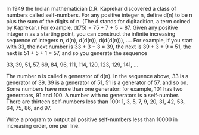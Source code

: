 In 1949 the Indian mathematician D.R. Kaprekar discovered a class of numbers called self-numbers. For any positive integer n, define d(n) to be n plus the sum of the digits of n. (The d stands for digitadition, a term coined by Kaprekar.) For example, d(75) = 75 + 7 + 5 = 87. Given any positive integer n as a starting point, you can construct the infinite increasing sequence of integers n, d(n), d(d(n)), d(d(d(n))), .... For example, if you start with 33, the next number is 33 + 3 + 3 = 39, the next is 39 + 3 + 9 = 51, the next is 51 + 5 + 1 = 57, and so you generate the sequence

33, 39, 51, 57, 69, 84, 96, 111, 114, 120, 123, 129, 141, ...

The number n is called a generator of d(n). In the sequence above, 33 is a generator of 39, 39 is a generator of 51, 51 is a generator of 57, and so on. Some numbers have more than one generator: for example, 101 has two generators, 91 and 100. A number with no generators is a self-number. There are thirteen self-numbers less than 100: 1, 3, 5, 7, 9, 20, 31, 42, 53, 64, 75, 86, and 97.

Write a program to output all positive self-numbers less than 10000 in increasing order, one per line.

